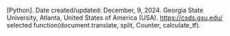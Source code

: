 [Python]. Date created/updated: December, 9, 2024.
Georgia State University, Atlanta, United States of America (USA).
https://csds.gsu.edu/
selected function(document.translate, split, Counter, calculate_tf).
